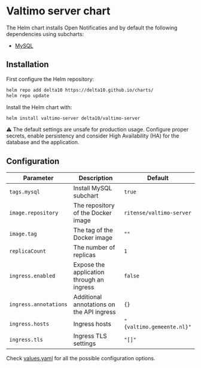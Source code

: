 # Valtimo server chart

The Helm chart installs Open Notificaties and by default the following dependencies using subcharts:

- [MySQL](https://github.com/bitnami/charts/tree/master/bitnami/mysql)

## Installation

First configure the Helm repository:

```bash
helm repo add delta10 https://delta10.github.io/charts/
helm repo update
```

Install the Helm chart with:

```bash
helm install valtimo-server delta10/valtimo-server
```

:warning: The default settings are unsafe for production usage. Configure proper secrets, enable persistency and consider High Availability (HA) for the database and the application.

## Configuration

| Parameter | Description | Default |
| --------- | ----------- | ------- |
| `tags.mysql` | Install MySQL subchart | `true` |
| `image.repository` | The repository of the Docker image | `ritense/valtimo-server` |
| `image.tag` | The tag of the Docker image | `""` |
| `replicaCount` | The number of replicas | `1` |
| `ingress.enabled` | Expose the application through an ingress | `false` |
| `ingress.annotations` | Additional annotations on the API ingress | `{}` |
| `ingress.hosts` | Ingress hosts | `"{valtimo.gemeente.nl}"` |
| `ingress.tls` | Ingress TLS settings | `"[]"` |

Check [values.yaml](./values.yaml) for all the possible configuration options.
